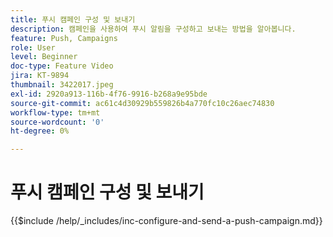 ```yaml
---
title: 푸시 캠페인 구성 및 보내기
description: 캠페인을 사용하여 푸시 알림을 구성하고 보내는 방법을 알아봅니다.
feature: Push, Campaigns
role: User
level: Beginner
doc-type: Feature Video
jira: KT-9894
thumbnail: 3422017.jpeg
exl-id: 2920a913-116b-4f76-9916-b268a9e95bde
source-git-commit: ac61c4d30929b559826b4a770fc10c26aec74830
workflow-type: tm+mt
source-wordcount: '0'
ht-degree: 0%

---
```


# 푸시 캠페인 구성 및 보내기

{{$include /help/_includes/inc-configure-and-send-a-push-campaign.md}}
